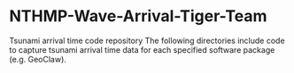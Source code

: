 # NTHMP-Wave-Arrival-Tiger-Team
Tsunami arrival time code repository
The following directories include code to capture tsunami arrival time data for each specified software package (e.g. GeoClaw). 
